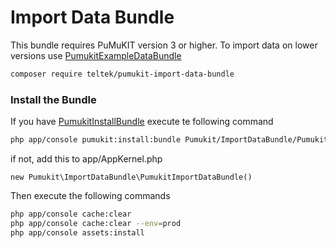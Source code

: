 Import Data Bundle
==================

This bundle requires PuMuKIT version 3 or higher. To import data on lower versions use [PumukitExampleDataBundle](https://github.com/pumukit/PumukitExampleDataBundle)


```bash
composer require teltek/pumukit-import-data-bundle
```

### Install the Bundle

If you have [PumukitInstallBundle](https://github.com/pumukit/PumukitInstallBundle) execute te following command

```bash
php app/console pumukit:install:bundle Pumukit/ImportDataBundle/PumukitImportDataBundle
```

if not, add this to app/AppKernel.php

```
new Pumukit\ImportDataBundle\PumukitImportDataBundle()
```

Then execute the following commands

```bash
php app/console cache:clear
php app/console cache:clear --env=prod
php app/console assets:install
```
